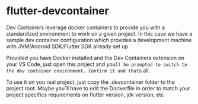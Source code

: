 # flutter-devcontainer

Dev Containers leverage docker containers to provide you with a standardized environment to work on a given project. In this case we have a sample dev container configuration which provides a development machine with JVM/Android SDK/Flutter SDK already set up

Provided you have Docker installed and the Dev Containers extension on your VS Code, just open this project and you`ll be prompted to switch to the dev container environment. Confirm it and that`s all.

To use it on you real project, just copy the .devcontainer folder to the project root. Maybe you`ll have to edit the Dockerfile in order to match your project specifics requirements on flutter version, jdk version, etc
